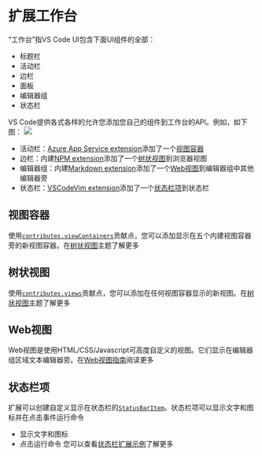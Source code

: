 # 扩展工作台
“工作台”指VS Code UI包含下面UI组件的全部：
- 标题栏
- 活动栏
- 边栏
- 面板
- 编辑器组
- 状态栏

VS Code提供各式各样的允许您添加您自己的组件到工作台的API。例如，如下图：
![](https://code.visualstudio.com/assets/api/extension-capabilities/extending-workbench/workbench-contribution.png)
- 活动栏：[Azure App Service extension](https://marketplace.visualstudio.com/items?itemName=ms-azuretools.vscode-azureappservice)添加了一个[视图容器](#视图容器)
- 边栏：内建[NPM extension](https://github.com/microsoft/vscode/tree/main/extensions/npm)添加了一个[树状视图](#树状视图)到浏览器视图
- 编辑器组：内建[Markdown extension](https://github.com/microsoft/vscode/tree/main/extensions/markdown-language-features)添加了一个[Web视图](#Web视图)到编辑器组中其他编辑器旁
- 状态栏：[VSCodeVim extension](https://marketplace.visualstudio.com/items?itemName=vscodevim.vim)添加了一个[状态栏项](#状态栏项)到状态栏

## 视图容器
使用[`contributes.viewContainers`](/9.%20%E5%8F%82%E8%80%83/2.%20%E8%B4%A1%E7%8C%AE%E7%82%B9.md#contributes.viewContainers)贡献点，您可以添加显示在五个内建视图容器旁的新视图容器。在[树状视图](/4.%20%E6%89%A9%E5%B1%95%E6%8C%87%E5%8D%97/6.%20%E6%A0%91%E7%8A%B6%E8%A7%86%E5%9B%BE.md)主题了解更多
## 树状视图
使用[`contributes.views`](/9.%20%E5%8F%82%E8%80%83/2.%20%E8%B4%A1%E7%8C%AE%E7%82%B9.md#contributes.views)贡献点，您可以添加在任何视图容器显示的新视图。在[树状视图](/4.%20%E6%89%A9%E5%B1%95%E6%8C%87%E5%8D%97/6.%20%E6%A0%91%E7%8A%B6%E8%A7%86%E5%9B%BE.md)主题了解更多
## Web视图
Web视图是使用HTML/CSS/Javascript可高度自定义的视图。它们显示在编辑器组区域文本编辑器旁。在[Web视图指南](/4.%20%E6%89%A9%E5%B1%95%E6%8C%87%E5%8D%97/7.%20Web视图.md)阅读更多
## 状态栏项
扩展可以创建自定义显示在状态栏的[`StatusBarItem`](/9.%20%E5%8F%82%E8%80%83/1.%20VS%20Code%20API.md#StatusBarItem)。状态栏项可以显示文字和图标并在点击事件运行命令
- 显示文字和图标
- 点击运行命令
您可以查看[状态栏扩展示例](https://github.com/microsoft/vscode-extension-samples/tree/main/statusbar-sample)了解更多